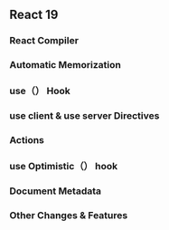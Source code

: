 ## React 19

### React Compiler

### Automatic Memorization

### use（） Hook

### use client & use server Directives

### Actions

### use Optimistic（） hook

### Document Metadata



### Other  Changes & Features







 
